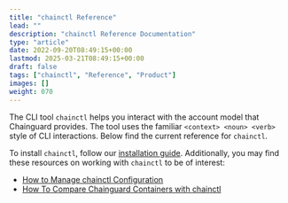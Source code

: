 ```yaml
---
title: "chainctl Reference"
lead: ""
description: "chainctl Reference Documentation"
type: "article"
date: 2022-09-20T08:49:15+00:00
lastmod: 2025-03-21T08:49:15+00:00
draft: false
tags: ["chainctl", "Reference", "Product"]
images: []
weight: 070
---
```


The CLI tool `chainctl` helps you interact with the account model that Chainguard provides. The tool uses the familiar `<context> <noun> <verb>` style of CLI interactions. Below find the current reference for `chainctl`.

To install `chainctl`, follow our <ins>[installation guide](/chainguard/chainctl-usage/how-to-install-chainctl/)</ins>. Additionally, you may find these resources on working with `chainctl` to be of interest:

* <ins>[How to Manage chainctl Configuration](https://edu.chainguard.dev/chainguard/chainctl-usage/manage-chainctl-config/)</ins>
* <ins>[How To Compare Chainguard Containers with chainctl](https://edu.chainguard.dev/chainguard/chainguard-images/how-to-use/comparing-images/)</ins>